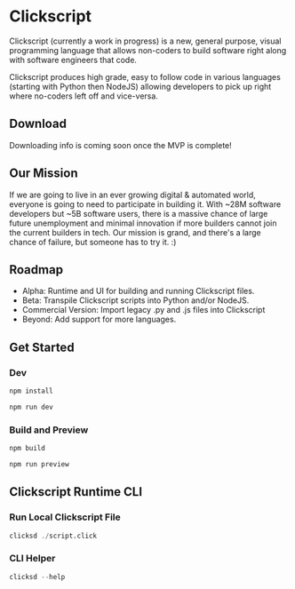 # Clickscript

Clickscript (currently a work in progress) is a new, general purpose, visual programming language that allows non-coders to build software right along with software engineers that code.

Clickscript produces high grade, easy to follow code in various languages (starting with Python then NodeJS) allowing developers to pick up right where no-coders left off and vice-versa.

## Download

Downloading info is coming soon once the MVP is complete!

## Our Mission

If we are going to live in an ever growing digital & automated world, everyone is going to need to participate in building it. With ~28M software developers but ~5B software users, there is a massive chance of large future unemployment and minimal innovation if more builders cannot join the current builders in tech. Our mission is grand, and there's a large chance of failure, but someone has to try it. :) 

## Roadmap
- Alpha: Runtime and UI for building and running Clickscript files.
- Beta: Transpile Clickscript scripts into Python and/or NodeJS.
- Commercial Version: Import legacy .py and .js files into Clickscript
- Beyond: Add support for more languages.

## Get Started

### Dev
```bash
npm install

npm run dev
```

### Build and Preview
```bash
npm build

npm run preview
```

## Clickscript Runtime CLI

### Run Local Clickscript File
```julia
clicksd ./script.click
```

### CLI Helper
```julia
clicksd --help
```